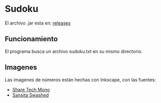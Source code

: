 # Sudoku
El archivo .jar esta en: [releases](https://github.com/LucasNahuelGarcia/TDP-Proyecto-2/releases)

## Funcionamiento
El programa busca un archivo sudoku.txt en su mismo directorio.

## Imagenes
Las imagenes de números están hechas con Inkscape, con las fuentes:
* [Share Tech Mono](https://fonts.google.com/specimen/Share+Tech+Mono#standard-styles)
* [Sansita Swashed](https://fonts.google.com/specimen/Sansita+Swashed)
